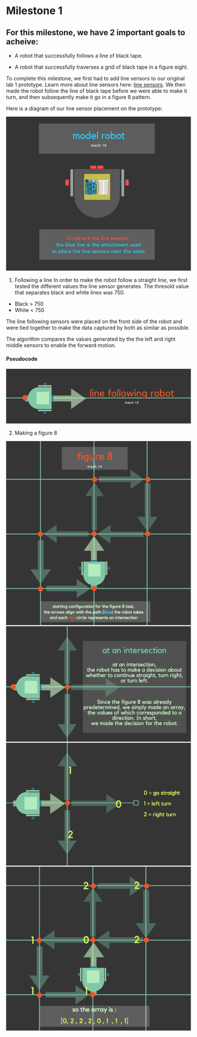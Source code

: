 # Milestone 1

## For this milestone, we have 2 important goals to acheive:
  * A robot that successfully follows a line of black tape.
  
  * A robot that successfully traverses a grid of black tape in a figure eight.
  
  
  

To complete this milestone, we first had to add line sensors to our original lab 1 prototype. Learn more about line sensors here: [line sensors](https://www.sparkfun.com/products/9453). We then made the robot follow the line of black tape before we were able to make it turn, and then subsequently make it go in a figure 8 pattern. 

Here is a diagram of our line sensor placement on the prototype:


![mod.png](mod.png) 



1. Following a line
In order to make the robot follow a straight line, we first tested the different values the line sensor generates. The thresold value that separates black and white lines was 750. 

  * Black > 750
  * White < 750

The line following sensors were placed on the front side of the robot and were tied together to make the data captured by both as similar as possible. 

The algorithm compares the values generated by the the left and right middle sensors to enable the forward motion.

 #### Pseudocode





![line_follow.png](line_follow.png)






2. Making a figure 8

![fig.png](figure.png)
![png.png](png.png)
![g.png](g.png)
![array.pnh](arrays.png)



